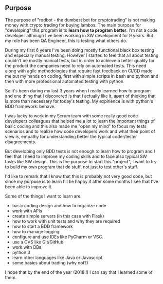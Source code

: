 ## Purpose

The purpose of "rodbot - the dumbest bot for cryptotrading" is not making money with crypto trading for buying lambos. The main purpose for "developing" this program is to **learn how to program better**. I'm not a code developer although I've been working in SW development for 9 years. But my role has been QA Engineer, this is testing what others do.

During my first 6 years I've been doing mostly functional black box testing and especially manual testing. However I started to feel that all about testing couldn't be mostly manual tests, but in order to achieve a better quality for the product the companies need to rely on automated tests. This need along with agile methodologies that require fast feedback on CI/CD made me put my hands on coding, first with simple scripts in bash and python and then with more professional automated testing with python.

So it's been during my last 3 years when I really learned how to program and one thing that I discovered is that I actually like it, apart of thinking that is more than necessary for today's testing. My expirience is with python's BDD framework: behave.

I was lucky to work in my Scrum team with some really good code developers colleagues that helped me a lot to learn the important things of basic coding and this also made me "open my mind" to focus my tests scenarios and to realize how code developers work and what their point of view is, empathy for understanding better the typical coder/tester disagreements.

But developing only BDD tests is not enough to learn how to program and I feel that I need to improve my coding skills and to face also typical SW tasks like SW design. This is the purpose to start this "project", I want to try to build my own program that do stuff, not just to test other's stuff.

I'd like to remark that I know that this is probably not very good code, but since my purpose is to learn I'll be happy if after some months I see that I've been able to improve it.

Some of the things I want to learn are:
- basic coding design and how to organize code
- work with APIs
- create simple servers (in this case with Flask)
- how to work with unit tests and why they are required
- how to start a BDD framework
- how to manage logging
- configure and use IDEs like PyCharm or VSC.
- use a CVS like Git/GitHub
- work with DBs
- python 3
- learn other languages like Java or Javascript
- some basics about trading (why not?)

I hope that by the end of the year (2018!!) I can say that I learned some of them.
